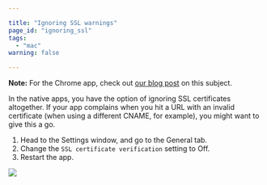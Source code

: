 ```yaml
---

title: "Ignoring SSL warnings"
page_id: "ignoring_ssl"
tags: 
  - "mac"
warning: false

---
```


**Note:** For the Chrome app, check out [our blog post][1] on this subject.

In the native apps, you have the option of ignoring SSL certificates altogether. If your app complains when you hit a URL with an invalid certificate (when using a different CNAME, for example), you might want to give this a go.

1. Head to the Settings window, and go to the General tab.
2. Change the `SSL certificate verification` setting to Off.
3. Restart the app.

[![](https://www.postman.com/img/v1/docs/self_signed_certs/ignoring_1.png)][0]


[0]: https://www.postman.com/img/v1/docs/self_signed_certs/ignoring_1.png
[1]: https://blog.postman.com/2014/01/28/using-self-signed-certificates-with-postman/
